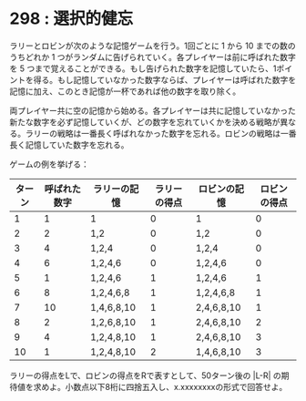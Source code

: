 # 298 : 選択的健忘

ラリーとロビンが次のような記憶ゲームを行う。1回ごとに 1 から 10 までの数のうちどれか 1 つがランダムに告げられていく。各プレイヤーは前に呼ばれた数字を 5 つまで覚えることができる。もし告げられた数字を記憶していたら、1ポイントを得る。もし記憶していなかった数字ならば、プレイヤーは呼ばれた数字を記憶に加え、このとき記憶が一杯であれば他の数字を取り除く。

両プレイヤー共に空の記憶から始める。各プレイヤーは共に記憶していなかった新たな数字を必ず記憶していくが、どの数字を忘れていくかを決める戦略が異なる。ラリーの戦略は一番長く呼ばれなかった数字を忘れる。ロビンの戦略は一番長く記憶していた数字を忘れる。

ゲームの例を挙げる：

| ターン | 呼ばれた数字 | ラリーの記憶     | ラリーの得点 | ロビンの記憶     | ロビンの得点 |
| --- | ------ | ---------- | ------ | ---------- | ------ |
| 1   | 1      | 1          | 0      | 1          | 0      |
| 2   | 2      | 1,2        | 0      | 1,2        | 0      |
| 3   | 4      | 1,2,4      | 0      | 1,2,4      | 0      |
| 4   | 6      | 1,2,4,6    | 0      | 1,2,4,6    | 0      |
| 5   | 1      | 1,2,4,6    | 1      | 1,2,4,6    | 1      |
| 6   | 8      | 1,2,4,6,8  | 1      | 1,2,4,6,8  | 1      |
| 7   | 10     | 1,4,6,8,10 | 1      | 2,4,6,8,10 | 1      |
| 8   | 2      | 1,2,6,8,10 | 1      | 2,4,6,8,10 | 2      |
| 9   | 4      | 1,2,4,8,10 | 1      | 2,4,6,8,10 | 3      |
| 10  | 1      | 1,2,4,8,10 | 2      | 1,4,6,8,10 | 3      |

ラリーの得点をLで、ロビンの得点をRで表すとして、50ターン後の |L-R| の期待値を求めよ。小数点以下8桁に四捨五入し、x.xxxxxxxxの形式で回答せよ。
